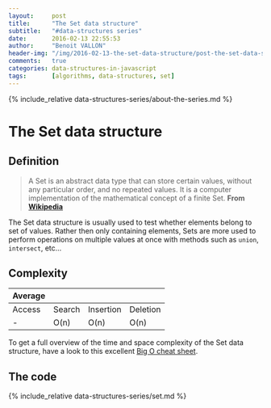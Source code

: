 ```yaml
---
layout:     post
title:      "The Set data structure"
subtitle:   "#data-structures series"
date:       2016-02-13 22:55:53
author:     "Benoit VALLON"
header-img: "/img/2016-02-13-the-set-data-structure/post-the-set-data-structure.jpg"
comments:   true
categories: data-structures-in-javascript
tags:       [algorithms, data-structures, set]
---
```


<p></p>

{% include_relative data-structures-series/about-the-series.md %}

# The Set data structure

## Definition

> A Set is an abstract data type that can store certain values, without any particular order, and no repeated values. It is a computer implementation of the mathematical concept of a finite Set.
**From [Wikipedia](https://en.wikipedia.org/wiki/Set_(abstract_data_type))**

The Set data structure is usually used to test whether elements belong to set of values. Rather then only containing elements, Sets are more used to perform operations on multiple values at once with methods such as `union`, `intersect`, etc...

## Complexity

Average ||||
--- | --- | --- | ---
Access|Search|Insertion|Deletion
- | O(n) | O(n) | O(n)

To get a full overview of the time and space complexity of the Set data structure, have a look to this excellent [Big O cheat sheet](http://bigocheatsheet.com/).

## The code

{% include_relative data-structures-series/set.md %}
